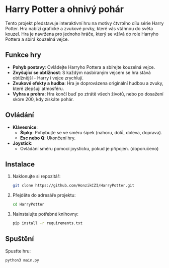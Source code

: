 # Harry Potter a ohnivý pohár

Tento projekt představuje interaktivní hru na motivy čtvrtého dílu série Harry Potter. Hra nabízí grafické a zvukové prvky, které vás vtáhnou do světa kouzel. Hra je navržena pro jednoho hráče, který se vžívá do role Harryho Pottera a sbírá kouzelná vejce.

## Funkce hry

- **Pohyb postavy**: Ovládejte Harryho Pottera a sbírejte kouzelná vejce.
- **Zvyšující se obtížnost**: S každým nasbíraným vejcem se hra stává obtížnější - Harry i vejce zrychlují.
- **Zvukové efekty a hudba**: Hra je doprovázena originální hudbou a zvuky, které zlepšují atmosféru.
- **Vyhra a prohra**: Hra končí buď po ztrátě všech životů, nebo po dosažení skóre 200, kdy získáte pohár.

## Ovládání

- **Klávesnice**:
  - **Šipky**: Pohybujte se ve směru šipek (nahoru, dolů, doleva, doprava).
  - **Esc nebo Q**: Ukončení hry.
- **Joystick**:
  - Ovládání směru pomocí joysticku, pokud je připojen. (doporučeno)

## Instalace

1. Naklonujte si repozitář:
    ```bash
    git clone https://github.com/HonzikCZI/HarryPotter.git
    ```
2. Přejděte do adresáře projektu:
    ```bash
    cd HarryPotter
    ```
3. Nainstalujte potřebné knihovny:
    ```bash
    pip install -r requirements.txt
    ```

## Spuštění

Spusťte hru:
```bash
python3 main.py
```